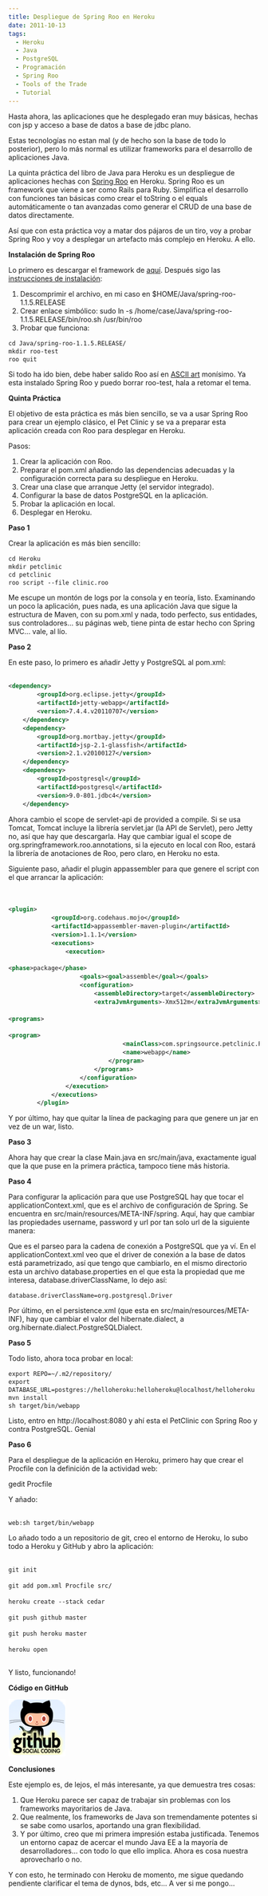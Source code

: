 ```yaml
---
title: Despliegue de Spring Roo en Heroku
date: 2011-10-13
tags:
  - Heroku
  - Java
  - PostgreSQL
  - Programación
  - Spring Roo
  - Tools of the Trade
  - Tutorial
---
```

Hasta ahora, las aplicaciones que he desplegado eran muy básicas, hechas con jsp y acceso a base de datos a base de jdbc plano.

Estas tecnologías no estan mal (y de hecho son la base de todo lo posterior), pero lo más normal es utilizar frameworks para el desarrollo de aplicaciones Java.

La quinta práctica del libro de Java para Heroku es un despliegue de aplicaciones hechas con <a title="Spring Roo" href="http://www.springsource.org/roo" target="_blank">Spring Roo</a> en Heroku. Spring Roo es un framework que viene a ser como Rails para Ruby. Simplifica el desarrollo con funciones tan básicas como crear el toString o el equals automáticamente o tan avanzadas como generar el CRUD de una base de datos directamente.

Así que con esta práctica voy a matar dos pájaros de un tiro, voy a probar Spring Roo y voy a desplegar un artefacto más complejo en Heroku. A ello.

<strong>Instalación de Spring Roo</strong>

Lo primero es descargar el framework de <a title="Descarga de Spring Roo en SpringSource" href="http://www.springsource.com/download/community" target="_blank">aquí</a>. Después sigo las <a title="Instalación de Spring Roo" href="http://static.springsource.org/spring-roo/reference/html/intro.html#intro-installation" target="_blank">instrucciones de instalación</a>:

<ol>
	<li>Descomprimir el archivo, en mi caso en $HOME/Java/spring-roo-1.1.5.RELEASE</li>
	<li>Crear enlace simbólico: sudo ln -s /home/case/Java/spring-roo-1.1.5.RELEASE/bin/roo.sh /usr/bin/roo</li>
	<li>Probar que funciona:</li>
</ol>


```shell
cd Java/spring-roo-1.1.5.RELEASE/
mkdir roo-test
roo quit
```

Si todo ha ido bien, debe haber salido Roo así en <a title="ASCII Art en la Wikipedia" href="http://en.wikipedia.org/wiki/ASCII_art" target="_blank">ASCII art</a> monísimo. Ya esta instalado Spring Roo y puedo borrar roo-test, hala a retomar el tema.

<strong>Quinta Práctica</strong>

El objetivo de esta práctica es más bien sencillo, se va a usar Spring Roo para crear un ejemplo clásico, el Pet Clinic y se va a preparar esta aplicación creada con Roo para desplegar en Heroku.

Pasos:

<ol>
	<li>Crear la aplicación con Roo.</li>
	<li>Preparar el pom.xml añadiendo las dependencias adecuadas y la configuración correcta para su despliegue en Heroku.</li>
	<li>Crear una clase que arranque Jetty (el servidor integrado).</li>
	<li>Configurar la base de datos PostgreSQL en la aplicación.</li>
	<li>Probar la aplicación en local.</li>
	<li>Desplegar en Heroku.</li>
</ol>

<strong>Paso 1</strong>

Crear la aplicación es más bien sencillo:

```shell
cd Heroku
mkdir petclinic
cd petclinic
roo script --file clinic.roo
```

Me escupe un montón de logs por la consola y en teoría, listo. Examinando un poco la aplicación, pues nada, es una aplicación Java que sigue la estructura de Maven, con su pom.xml y nada, todo perfecto, sus entidades, sus controladores... su páginas web, tiene pinta de estar hecho con Spring MVC... vale, al lío.

<strong>Paso 2</strong>

En este paso, lo primero es añadir Jetty y PostgreSQL al pom.xml:

```xml

<dependency>
		<groupId>org.eclipse.jetty</groupId>
		<artifactId>jetty-webapp</artifactId>
		<version>7.4.4.v20110707</version>
	</dependency>
	<dependency>
		<groupId>org.mortbay.jetty</groupId>
		<artifactId>jsp-2.1-glassfish</artifactId>
		<version>2.1.v20100127</version>
	</dependency>
	<dependency>
		<groupId>postgresql</groupId>
		<artifactId>postgresql</artifactId>
		<version>9.0-801.jdbc4</version>
	</dependency>

```

Ahora cambio el scope de servlet-api de provided a compile. Si se usa Tomcat, Tomcat incluye la librería servlet.jar (la API de Servlet), pero Jetty no, así que hay que descargarla. Hay que cambiar igual el scope de org.springframework.roo.annotations, si la ejecuto en local con Roo, estará la librería de anotaciones de Roo, pero claro, en Heroku no esta.

Siguiente paso, añadir el plugin appassembler para que genere el script con el que arrancar la aplicación:

```xml


<plugin>
			<groupId>org.codehaus.mojo</groupId>
			<artifactId>appassembler-maven-plugin</artifactId>
			<version>1.1.1</version>
			<executions>
				<execution>

<phase>package</phase>
					<goals><goal>assemble</goal></goals>
					<configuration>
						<assembleDirectory>target</assembleDirectory>
						<extraJvmArguments>-Xmx512m</extraJvmArguments>

<programs>

<program>
								<mainClass>com.springsource.petclinic.PetclinicMain</mainClass>
								<name>webapp</name>
							</program>
						</programs>
					</configuration>
				</execution>
			</executions>
		</plugin>

```

Y por último, hay que quitar la línea de packaging para que genere un jar en vez de un war, listo.

<strong>Paso 3</strong>

Ahora hay que crear la clase Main.java en src/main/java, exactamente igual que la que puse en la primera práctica, tampoco tiene más historia.

<strong>Paso 4</strong>

Para configurar la aplicación para que use PostgreSQL hay que tocar el applicationContext.xml, que es el archivo de configuración de Spring. Se encuentra en src/main/resources/META-INF/spring. Aquí, hay que cambiar las propiedades username, password y url por tan solo url de la siguiente manera:

Que es el parseo para la cadena de conexión a PostgreSQL que ya ví. En el applicationContext.xml veo que el driver de conexión a la base de datos está parametrizado, así que tengo que cambiarlo, en el mismo directorio esta un archivo database.properties en el que esta la propiedad que me interesa, database.driverClassName, lo dejo así:

```shell
database.driverClassName=org.postgresql.Driver
```

Por último, en el persistence.xml (que esta en src/main/resources/META-INF), hay que cambiar el valor del hibernate.dialect, a org.hibernate.dialect.PostgreSQLDialect.

<strong>Paso 5</strong>

Todo listo, ahora toca probar en local:

```shell
export REPO=~/.m2/repository/
export DATABASE_URL=postgres://helloheroku:helloheroku@localhost/helloheroku
mvn install
sh target/bin/webapp
```

Listo, entro en http://localhost:8080 y ahí esta el PetClinic con Spring Roo y contra PostgreSQL. Genial

<strong>Paso 6</strong>

Para el despliegue de la aplicación en Heroku, primero hay que crear el Procfile con la definición de la actividad web:

gedit Procfile

Y añado:


```shell

web:sh target/bin/webapp

```

Lo añado todo a un repositorio de git, creo el entorno de Heroku, lo subo todo a Heroku y GitHub y abro la aplicación:


```shell

git init

git add pom.xml Procfile src/

heroku create --stack cedar

git push github master

git push heroku master

heroku open


```


Y listo, funcionando!

<strong>Código en GitHub</strong>

<strong><a href="https://github.com/agustinventura/Petclinic-con-Spring-Roo-en-Heroku"><img class="aligncenter size-full wp-image-255" title="GitHub" src="/images/2011/08/github_icon.png" alt="GitHub" width="115" height="115" /></a>
</strong>

<strong>Conclusiones</strong>

Este ejemplo es, de lejos, el más interesante, ya que demuestra tres cosas:

<ol>
	<li>Que Heroku parece ser capaz de trabajar sin problemas con los frameworks mayoritarios de Java.</li>
	<li>Que realmente, los frameworks de Java son tremendamente potentes si se sabe como usarlos, aportando una gran flexibilidad.</li>
	<li>Y por último, creo que mi primera impresión estaba justificada. Tenemos un entorno capaz de acercar el mundo Java EE a la mayoría de desarrolladores... con todo lo que ello implica. Ahora es cosa nuestra aprovecharlo o no.</li>
</ol>

Y con esto, he terminado con Heroku de momento, me sigue quedando pendiente clarificar el tema de dynos, bds, etc... A ver si me pongo...
